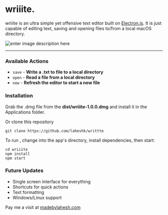 # wriiite.

wriiite is an ultra simple yet offensive text editor built on [Electron.js](https://electronjs.org/). It is just capable of editing text, saving and opening files to/from a local macOS directory.

![enter image description here](https://i.imgur.com/2FDq4Rw.png)

---

### Available Actions

- `save` - **Write a .txt to file to a local directory**
- `open` - **Read a file from a local directory**
- `new` - **Refresh the editor to start a new file**

### Installation

Grab the .dmg file from the **dist/wriiite-1.0.0.dmg** and install it in the Applications folder.

Or clone this repository

    git clone https://github.com/laheshk/writtte

To run , change into the app's directory, install dependencies, then start:

    cd wriiite
    npm install
    npm start

### Future Updates

- Single screen interface for everything
- Shortcuts for quick actions
- Text formatting
- Windows/Linux support

Pay me a visit at [madebylahesh.com](http://www.madebylahesh.com)
